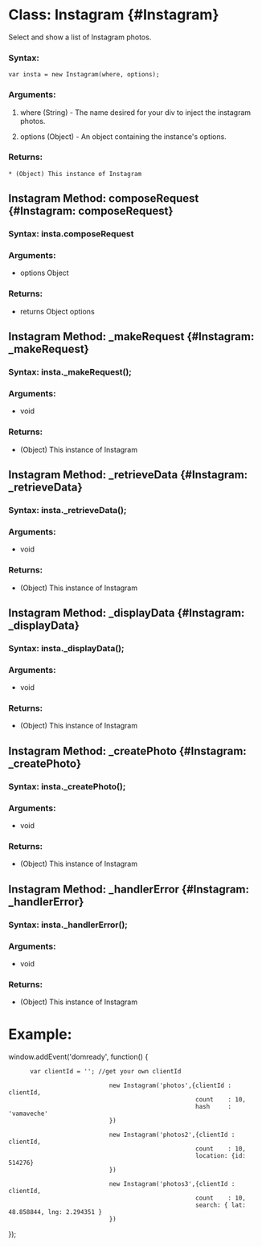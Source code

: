 Class: Instagram {#Instagram}
=============================

Select and show a list of Instagram photos.

### Syntax:

    var insta = new Instagram(where, options);


### Arguments:

1. where (String) - The name desired for your div to inject the instagram photos.

2. options (Object) - An object containing the instance's options.

### Returns:

    * (Object) This instance of Instagram


Instagram Method: composeRequest {#Instagram: composeRequest}
-------------------------------------------------------------

### Syntax: insta.composeRequest

### Arguments:

- options Object

### Returns:

- returns Object options


Instagram Method: _makeRequest {#Instagram: _makeRequest}
-------------------------------------------------------------

### Syntax: insta._makeRequest();

### Arguments:

- void

### Returns:

- (Object) This instance of Instagram


Instagram Method: _retrieveData {#Instagram: _retrieveData}
-------------------------------------------------------------

### Syntax: insta._retrieveData();

### Arguments:

- void

### Returns:

- (Object) This instance of Instagram
    

Instagram Method: _displayData {#Instagram: _displayData}
-------------------------------------------------------------

### Syntax: insta._displayData();

### Arguments:

- void

### Returns:

- (Object) This instance of Instagram


Instagram Method: _createPhoto {#Instagram: _createPhoto}
-------------------------------------------------------------

### Syntax: insta._createPhoto();

### Arguments:

- void

### Returns:

- (Object) This instance of Instagram


Instagram Method: _handlerError {#Instagram: _handlerError}
-------------------------------------------------------------

### Syntax: insta._handlerError();

### Arguments:

- void

### Returns:

- (Object) This instance of Instagram

# Example:

window.addEvent('domready', function() {

          var clientId = ''; //get your own clientId

                                new Instagram('photos',{clientId : clientId, 
                                                        count    : 10,
                                                        hash     : 'vamaveche'
                                })

                                new Instagram('photos2',{clientId : clientId, 
                                                        count    : 10,
                                                        location: {id: 514276}
                                })

                                new Instagram('photos3',{clientId : clientId, 
                                                        count    : 10,
                                                        search: { lat: 48.858844, lng: 2.294351 }
                                })


});